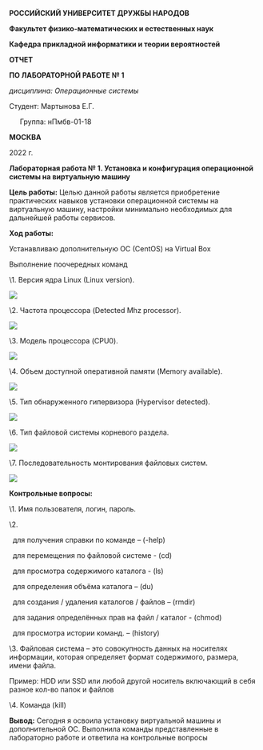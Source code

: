 ﻿**РОССИЙСКИЙ УНИВЕРСИТЕТ ДРУЖБЫ НАРОДОВ**

**Факультет физико-математических и естественных наук**

**Кафедра прикладной информатики и теории вероятностей**





**ОТЧЕТ** 

**ПО ЛАБОРАТОРНОЙ РАБОТЕ № 	1**

*дисциплина:	Операционные системы*		 









Студент: Мартынова Е.Г.                                    

`	`Группа: нПмбв-01-18                                      







**МОСКВА**

2022 г.

**Лабораторная работа № 1. Установка и конфигурация операционной системы на виртуальную машину**

**Цель работы:**  Целью данной работы является приобретение практических навыков установки операционной системы на виртуальную машину, настройки минимально необходимых для дальнейшей работы сервисов.

**Ход работы:**

Устанавливаю дополнительную ОС (СentOS) на Virtual Box 

Выполнение поочередных команд

\1. Версия ядра Linux (Linux version).

![](Aspose.Words.0fb22b98-d65b-4d8e-bbac-3b0568016e0e.001.png)

\2. Частота процессора (Detected Mhz processor).

![](Aspose.Words.0fb22b98-d65b-4d8e-bbac-3b0568016e0e.002.png)

\3. Модель процессора (CPU0).

![](Aspose.Words.0fb22b98-d65b-4d8e-bbac-3b0568016e0e.003.png)

\4. Объем доступной оперативной памяти (Memory available).

![](Aspose.Words.0fb22b98-d65b-4d8e-bbac-3b0568016e0e.004.png)

\5. Тип обнаруженного гипервизора (Hypervisor detected).

![](Aspose.Words.0fb22b98-d65b-4d8e-bbac-3b0568016e0e.005.png)

\6. Тип файловой системы корневого раздела.

![](Aspose.Words.0fb22b98-d65b-4d8e-bbac-3b0568016e0e.006.png)

\7. Последовательность монтирования файловых систем.

![](Aspose.Words.0fb22b98-d65b-4d8e-bbac-3b0568016e0e.007.png)


**Контрольные вопросы:**

\1. Имя пользователя, логин, пароль.

\2. 

` `для получения справки по команде – (-help)

` `для перемещения по файловой системе -  (cd)

` `для просмотра содержимого каталога -   (ls)

` `для определения объёма каталога – (du)

` `для создания / удаления каталогов / файлов – (rmdir)

` `для задания определённых прав на файл / каталог -  (chmod)

` `для просмотра истории команд. – (history)

\3. Файловая система – это совокупность данных на носителях информации, которая определяет формат содержимого, размера, имени файла.

Пример: HDD или SSD или любой другой носитель включающий в себя разное кол-во папок и файлов 

\4. Команда (kill)

**Вывод:** Сегодня я освоила установку виртуальной машины и дополнительной ОС. Выполнила команды представленные  в лабораторно работе и ответила на контрольные вопросы 
